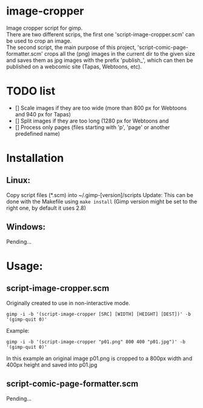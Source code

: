 # image-cropper
Image cropper script for gimp.  
There are two different scrips, the first one 'script-image-cropper.scm' can be used to crop an image.  
The second script, the main purpose of this project, 'script-comic-page-formatter.scm' crops all the (png) images in the current dir to the given size and saves them as jpg images with the prefix 'publish_', which can then be published on a webcomic site (Tapas, Webtoons, etc).
# TODO list
- [] Scale images if they are too wide (more than 800 px for Webtoons and 940 px for Tapas)
- [] Split images if they are too long (1280 px for Webtoons and 
- [] Process only pages (files starting with 'p', 'page' or another predefined name)
# Installation
## Linux:
Copy script files (*.scm) into ~/.gimp-[version]/scripts
Update: This can be done with the Makefile using ``make install`` (Gimp version might be set to the right one, by default it uses 2.8)
## Windows:
Pending...
# Usage:
## script-image-cropper.scm
Originally created to use in non-interactive mode.
```
gimp -i -b '(script-image-cropper [SRC] [WIDTH] [HEIGHT] [DEST])' -b '(gimp-quit 0)'
```

Example:
```
gimp -i -b '(script-image-cropper "p01.png" 800 400 "p01.jpg")' -b '(gimp-quit 0)'
```

In this example an original image p01.png is cropped to a 800px width and 400px height and saved into p01.jpg

## script-comic-page-formatter.scm
Pending...
